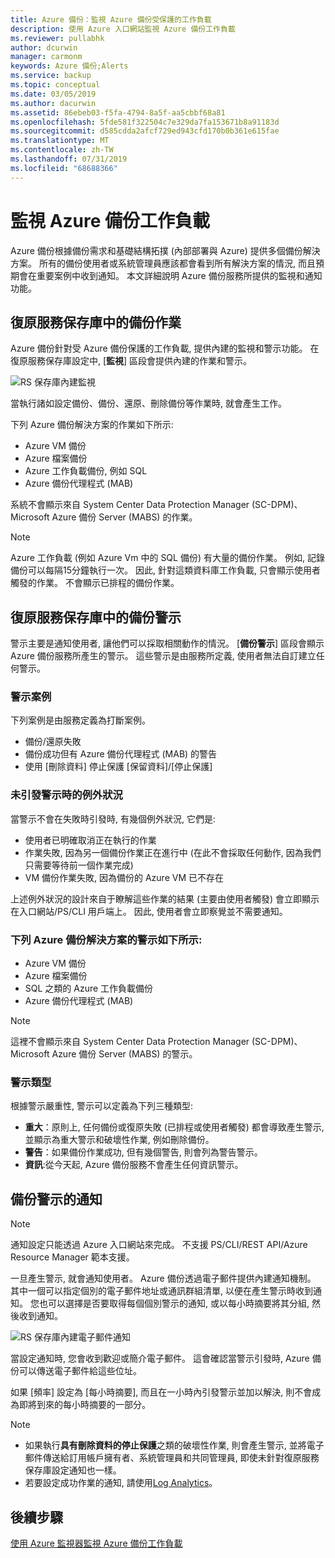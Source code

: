 ```yaml
---
title: Azure 備份：監視 Azure 備份受保護的工作負載
description: 使用 Azure 入口網站監視 Azure 備份工作負載
ms.reviewer: pullabhk
author: dcurwin
manager: carmonm
keywords: Azure 備份;Alerts
ms.service: backup
ms.topic: conceptual
ms.date: 03/05/2019
ms.author: dacurwin
ms.assetid: 86ebeb03-f5fa-4794-8a5f-aa5cbbf68a81
ms.openlocfilehash: 5fde581f322504c7e329da7fa153671b8a91183d
ms.sourcegitcommit: d585cdda2afcf729ed943cfd170b0b361e615fae
ms.translationtype: MT
ms.contentlocale: zh-TW
ms.lasthandoff: 07/31/2019
ms.locfileid: "68688366"
---
```

# <a name="monitoring-azure-backup-workloads"></a>監視 Azure 備份工作負載

Azure 備份根據備份需求和基礎結構拓撲 (內部部署與 Azure) 提供多個備份解決方案。 所有的備份使用者或系統管理員應該都會看到所有解決方案的情況, 而且預期會在重要案例中收到通知。 本文詳細說明 Azure 備份服務所提供的監視和通知功能。

## <a name="backup-jobs-in-recovery-services-vault"></a>復原服務保存庫中的備份作業

Azure 備份針對受 Azure 備份保護的工作負載, 提供內建的監視和警示功能。 在復原服務保存庫設定中, [**監視**] 區段會提供內建的作業和警示。

![RS 保存庫內建監視](media/backup-azure-monitoring-laworkspace/rs-vault-inbuiltmonitoring.png)

當執行諸如設定備份、備份、還原、刪除備份等作業時, 就會產生工作。

下列 Azure 備份解決方案的作業如下所示:

  - Azure VM 備份
  - Azure 檔案備份
  - Azure 工作負載備份, 例如 SQL
  - Azure 備份代理程式 (MAB)

系統不會顯示來自 System Center Data Protection Manager (SC-DPM)、Microsoft Azure 備份 Server (MABS) 的作業。

> [!NOTE]
> Azure 工作負載 (例如 Azure Vm 中的 SQL 備份) 有大量的備份作業。 例如, 記錄備份可以每隔15分鐘執行一次。 因此, 針對這類資料庫工作負載, 只會顯示使用者觸發的作業。 不會顯示已排程的備份作業。

## <a name="backup-alerts-in-recovery-services-vault"></a>復原服務保存庫中的備份警示

警示主要是通知使用者, 讓他們可以採取相關動作的情況。 [**備份警示**] 區段會顯示 Azure 備份服務所產生的警示。 這些警示是由服務所定義, 使用者無法自訂建立任何警示。

### <a name="alert-scenarios"></a>警示案例
下列案例是由服務定義為打斷案例。

  - 備份/還原失敗
  - 備份成功但有 Azure 備份代理程式 (MAB) 的警告
  - 使用 [刪除資料] 停止保護 [保留資料]/[停止保護]

### <a name="exceptions-when-an-alert-is-not-raised"></a>未引發警示時的例外狀況
當警示不會在失敗時引發時, 有幾個例外狀況, 它們是:

  - 使用者已明確取消正在執行的作業
  - 作業失敗, 因為另一個備份作業正在進行中 (在此不會採取任何動作, 因為我們只需要等待前一個作業完成)
  - VM 備份作業失敗, 因為備份的 Azure VM 已不存在

上述例外狀況的設計來自于瞭解這些作業的結果 (主要由使用者觸發) 會立即顯示在入口網站/PS/CLI 用戶端上。 因此, 使用者會立即察覺並不需要通知。

### <a name="alerts-from-the-following-azure-backup-solutions-are-shown-here"></a>下列 Azure 備份解決方案的警示如下所示:

  - Azure VM 備份
  - Azure 檔案備份
  - SQL 之類的 Azure 工作負載備份
  - Azure 備份代理程式 (MAB)

> [!NOTE]
> 這裡不會顯示來自 System Center Data Protection Manager (SC-DPM)、Microsoft Azure 備份 Server (MABS) 的警示。

### <a name="alert-types"></a>警示類型
根據警示嚴重性, 警示可以定義為下列三種類型:

  - **重大**：原則上, 任何備份或復原失敗 (已排程或使用者觸發) 都會導致產生警示, 並顯示為重大警示和破壞性作業, 例如刪除備份。
  - **警告**：如果備份作業成功, 但有幾個警告, 則會列為警告警示。
  - **資訊**:從今天起, Azure 備份服務不會產生任何資訊警示。

## <a name="notification-for-backup-alerts"></a>備份警示的通知

> [!NOTE]
> 通知設定只能透過 Azure 入口網站來完成。 不支援 PS/CLI/REST API/Azure Resource Manager 範本支援。

一旦產生警示, 就會通知使用者。 Azure 備份透過電子郵件提供內建通知機制。 其中一個可以指定個別的電子郵件地址或通訊群組清單, 以便在產生警示時收到通知。 您也可以選擇是否要取得每個個別警示的通知, 或以每小時摘要將其分組, 然後收到通知。

![RS 保存庫內建電子郵件通知](media/backup-azure-monitoring-laworkspace/rs-vault-inbuiltnotification.png)

當設定通知時, 您會收到歡迎或簡介電子郵件。 這會確認當警示引發時, Azure 備份可以傳送電子郵件給這些位址。<br>

如果 [頻率] 設定為 [每小時摘要], 而且在一小時內引發警示並加以解決, 則不會成為即將到來的每小時摘要的一部分。

> [!NOTE]
>
> * 如果執行**具有刪除資料的停止保護**之類的破壞性作業, 則會產生警示, 並將電子郵件傳送給訂用帳戶擁有者、系統管理員和共同管理員, 即使未針對復原服務保存庫設定通知也一樣。
> * 若要設定成功作業的通知, 請使用[Log Analytics](backup-azure-monitoring-use-azuremonitor.md#using-log-analytics-workspace)。

## <a name="next-steps"></a>後續步驟

[使用 Azure 監視器監視 Azure 備份工作負載](backup-azure-monitoring-use-azuremonitor.md)
